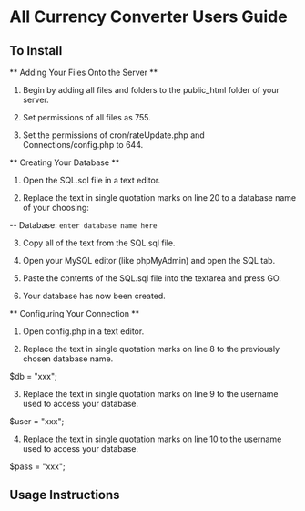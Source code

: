 All Currency Converter Users Guide
============================================
 
To Install 
---------------------
** Adding Your Files Onto the Server **

1. Begin by adding all files and folders to the public_html folder of your server.

2. Set permissions of all files as 755.

3. Set the permissions of cron/rateUpdate.php and Connections/config.php to 644.

** Creating Your Database **

1. Open the SQL.sql file in a text editor.

2. Replace the text in single quotation marks on line 20 to a database name of your choosing:

 -- Database: `enter database name here`
 
3. Copy all of the text from the SQL.sql file.

4. Open your MySQL editor (like phpMyAdmin) and open the SQL tab.

5. Paste the contents of the SQL.sql file into the textarea and press GO.

6. Your database has now been created.

** Configuring Your Connection **

1. Open config.php in a text editor.

2. Replace the text in single quotation marks on line 8 to the previously chosen database name.

 $db = "xxx";
 
3. Replace the text in single quotation marks on line 9 to the username used to access your database.

 $user = "xxx";
 
4. Replace the text in single quotation marks on line 10 to the username used to access your database.

 $pass = "xxx";

Usage Instructions
---------------------
